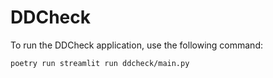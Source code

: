 # DDCheck

To run the DDCheck application, use the following command:

```bash
poetry run streamlit run ddcheck/main.py
```
